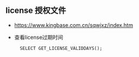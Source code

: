 ## license 授权文件
- https://www.kingbase.com.cn/sqwjxz/index.htm
- 查看license过期时间

 		SELECT GET_LICENSE_VALIDDAYS();